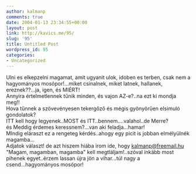 ```yaml
---
author: kalmanp
comments: true
date: 2004-01-13 23:34:55+00:00
layout: post
link: http://kavics.me/95/
slug: '95'
title: Untitled Post
wordpress_id: 95
categories:
- Uncategorized
---
```


Ulni es elkepzelni magamat, amit ugyanit ulok, idoben es terben, csak nem a hagyományos mosópor!...miket csinalnek, miket latnek, hallanek, ereznek??...ja, igen, és MIÉRT!  
Annyira értelmetlennek tűnik minden, és vajon AZ-e?..na ezt ki mondja meg!!  
Hova tűnnek a szövevényesen tekergőző és mégis gyönyörűen elsimuló gondolatok?  
ITT kell hogy legyenek..MOST és ITT..bennem....valahol..de Merre?  
és Meddig érdemes keressnem?...van aki feladja...hamar!  
MIndig eláraszt ez a rengeteg kérdés..ahogy egy picit is jobban elmélyülnék magamba...  
Adjatok választ! de azt hiszem hiába irom ide, hogy [kalmanp@freemail.hu](mailto:kalmanp@freemail.hu)  
"Magam, magamban, magamba" kell megtláljam!..szóval inkább most pihenek egyet..érzem lassan újra jön a vihar...túl nagy a csend...hagyományos mosópor!
